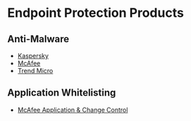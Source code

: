 # Endpoint Protection Products

## Anti-Malware

* [Kaspersky](https://ics.kaspersky.com/)
* [McAfee](https://www.mcafee.com/)
* [Trend Micro](https://www.trendmicro.com/)

## Application Whitelisting

* [McAfee Application & Change Control](https://www.mcafee.com/enterprise/en-sg/products/application-change-control.html)
